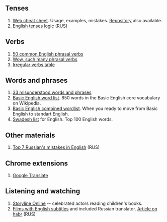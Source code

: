 
## Tenses

1. [Web cheat sheet](https://agalitsyn.github.io/english-cheatsheet/). Usage, examples, mistakes. [Repository](https://github.com/agalitsyn/english-cheatsheet) also available.
1. [English tenses logic](https://habr.com/post/43165/) (RUS)

## Verbs

1. [50 common English phrasal verbs](assets/common_phrasal_verbs.pdf)
1. [Wow, such many phrasal verbs](assets/phrasal_verbs.pdf)
1. [Irregular verbs table](assets/irregular_verbs.pdf)

## Words and phrases

1. [33 misunderstood words and phrases](assets/misunderstood_words.jpg)
1. [Basic English word list](https://en.wiktionary.org/wiki/Appendix:Basic_English_word_list). 850 words in the Basic English core vocabulary on Wikipedia.
1. [Basic English combined wordlist](https://simple.wikipedia.org/wiki/Wikipedia:Basic_English_combined_wordlist). When you ready to move from Basic English to standart English.
1. [Swadesh list](https://en.wikipedia.org/wiki/Swadesh_list) for English. Top 100 English words.

## Other materials

1. [Top 7 Russian's mistakes in English](https://habr.com/company/taucraft/blog/145755/) (RUS)

## Chrome extensions

1. [Google Translate](https://chrome.google.com/webstore/detail/google-translate/aapbdbdomjkkjkaonfhkkikfgjllcleb)


## Listening and watching

1. [Storyline Online](https://www.storylineonline.net/) -- celebrated actors reading children's books.
1. [Films with English subtitles](http://www.hamatata.com/lib) and included Russian translator. [Article on habr](https://habr.com/post/227055/) (RUS)
